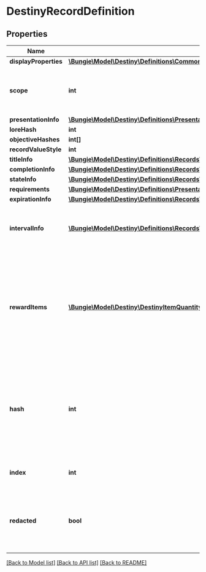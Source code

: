 # DestinyRecordDefinition

## Properties
Name | Type | Description | Notes
------------ | ------------- | ------------- | -------------
**displayProperties** | [**\Bungie\Model\Destiny\Definitions\Common\DestinyDisplayPropertiesDefinition**](DestinyDisplayPropertiesDefinition.md) |  | [optional] 
**scope** | **int** | Indicates whether this Record&#39;s state is determined on a per-character or on an account-wide basis. | [optional] 
**presentationInfo** | [**\Bungie\Model\Destiny\Definitions\Presentation\DestinyPresentationChildBlock**](DestinyPresentationChildBlock.md) |  | [optional] 
**loreHash** | **int** |  | [optional] 
**objectiveHashes** | **int[]** |  | [optional] 
**recordValueStyle** | **int** |  | [optional] 
**titleInfo** | [**\Bungie\Model\Destiny\Definitions\Records\DestinyRecordTitleBlock**](DestinyRecordTitleBlock.md) |  | [optional] 
**completionInfo** | [**\Bungie\Model\Destiny\Definitions\Records\DestinyRecordCompletionBlock**](DestinyRecordCompletionBlock.md) |  | [optional] 
**stateInfo** | [**\Bungie\Model\Destiny\Definitions\Records\SchemaRecordStateBlock**](SchemaRecordStateBlock.md) |  | [optional] 
**requirements** | [**\Bungie\Model\Destiny\Definitions\Presentation\DestinyPresentationNodeRequirementsBlock**](DestinyPresentationNodeRequirementsBlock.md) |  | [optional] 
**expirationInfo** | [**\Bungie\Model\Destiny\Definitions\Records\DestinyRecordExpirationBlock**](DestinyRecordExpirationBlock.md) |  | [optional] 
**intervalInfo** | [**\Bungie\Model\Destiny\Definitions\Records\DestinyRecordIntervalBlock**](DestinyRecordIntervalBlock.md) | Some records have multiple &#39;interval&#39; objectives, and the record may be claimed at each completed interval | [optional] 
**rewardItems** | [**\Bungie\Model\Destiny\DestinyItemQuantity[]**](DestinyItemQuantity.md) | If there is any publicly available information about rewards earned for achieving this record, this is the list of those items.   However, note that some records intentionally have \&quot;hidden\&quot; rewards. These will not be returned in this list. | [optional] 
**hash** | **int** | The unique identifier for this entity. Guaranteed to be unique for the type of entity, but not globally.  When entities refer to each other in Destiny content, it is this hash that they are referring to. | [optional] 
**index** | **int** | The index of the entity as it was found in the investment tables. | [optional] 
**redacted** | **bool** | If this is true, then there is an entity with this identifier/type combination, but BNet is not yet allowed to show it. Sorry! | [optional] 

[[Back to Model list]](../README.md#documentation-for-models) [[Back to API list]](../README.md#documentation-for-api-endpoints) [[Back to README]](../README.md)


